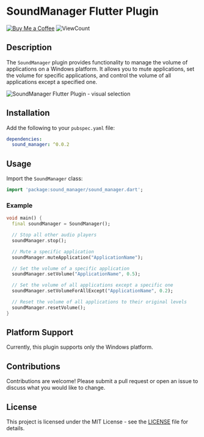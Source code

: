 
# SoundManager Flutter Plugin

[![Buy Me a Coffee](https://img.shields.io/badge/Buy%20Me%20a%20Coffee-donate-yellow)](https://buymeacoffee.com/ahmtydn)
![ViewCount](https://views.whatilearened.today/views/github/your-repo/sound_manager.svg)

## Description

The `SoundManager` plugin provides functionality to manage the volume of applications on a Windows platform. It allows you to mute applications, set the volume for specific applications, and control the volume of all applications except a specified one.

![SoundManager Flutter Plugin - visual selection](https://github.com/user-attachments/assets/a93303e6-7937-48c7-9b69-2a02976602bb)


## Installation

Add the following to your `pubspec.yaml` file:

```yaml
dependencies:
  sound_manager: ^0.0.2
```

## Usage

Import the `SoundManager` class:

```dart
import 'package:sound_manager/sound_manager.dart';
```

### Example

```dart
void main() {
  final soundManager = SoundManager();

  // Stop all other audio players
  soundManager.stop();

  // Mute a specific application
  soundManager.muteApplication("ApplicationName");

  // Set the volume of a specific application
  soundManager.setVolume("ApplicationName", 0.5);

  // Set the volume of all applications except a specific one
  soundManager.setVolumeForAllExcept("ApplicationName", 0.2);

  // Reset the volume of all applications to their original levels
  soundManager.resetVolume();
}
```

## Platform Support

Currently, this plugin supports only the Windows platform.

## Contributions

Contributions are welcome! Please submit a pull request or open an issue to discuss what you would like to change.

## License

This project is licensed under the MIT License - see the [LICENSE](LICENSE) file for details.
